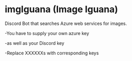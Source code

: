# imgIguana (Image Iguana)
Discord Bot that searches Azure web services for images.


-You have to supply your own azure key

-as well as your Discord key

-Replace XXXXXXs with corresponding keys

